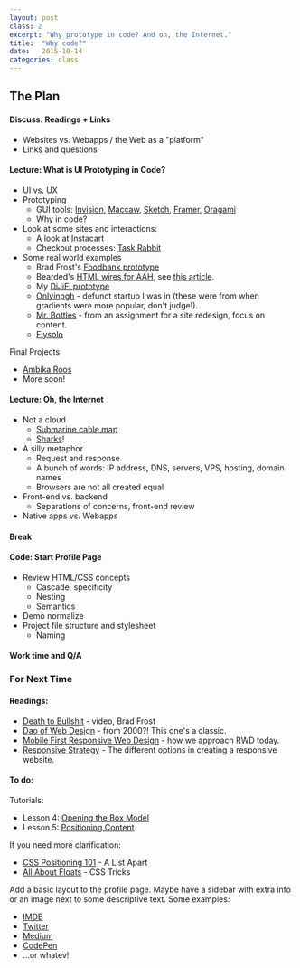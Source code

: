 ```yaml
---
layout: post
class: 2
excerpt: "Why prototype in code? And oh, the Internet."
title:  "Why code?"
date:   2015-10-14
categories: class
---
```


## The Plan

#### <span class="post-title-pre">Discuss:</span> Readings + Links
	
* Websites vs. Webapps / the Web as a "platform"
* Links and questions

#### <span class="post-title-pre">Lecture:</span> What is UI Prototyping in Code?
* UI vs. UX
* Prototyping	
	* GUI tools: [Invision](http://www.invisionapp.com/), [Maccaw](http://macaw.co/), [Sketch](http://bohemiancoding.com/sketch/), [Framer](http://framerjs.com/), [Oragami](https://facebook.github.io/origami/)
	* Why in code?
* Look at some sites and interactions:
	* A look at [Instacart](http://instacart.com/store)
	* Checkout processes: [Task Rabbit](https://www.taskrabbit.com/)
* Some real world examples
	* Brad Frost's [Foodbank prototype](http://foodbank.bradfrostweb.com/patternlab/v3/patterns/03-templates-03-program-detail/03-templates-03-program-detail.html#)
	* Bearded's [HTML wires for AAH](http://aafh-css.herokuapp.com/wireframes), see [this article](http://alistapart.com/article/responsive-comping-obtaining-signoff-with-mockups).
	* My [DiJiFi prototype](http://dijifi-wireframes.herokuapp.com)
	* [Onlyinpgh](http://stuff.notlaura.com/demos/oip-mockup) - defunct startup I was in (these were from when gradients were more popular, don't judge!).
	* [Mr. Bottles](http://stuff.notlaura.com/demos/mrbottles) - from an assignment for a site redesign, focus on content.
	* [Flysolo](http://nlstage.co/flysolo-wires/)

Final Projects

* [Ambika Roos](https://ambikaroos.c9.io/met-app-prototype/index.html)
* More soon!

#### <span class="post-title-pre">Lecture:</span> Oh, the Internet

* Not a cloud
	* [Submarine cable map](http://submarinecablemap.com)
	* [Sharks](https://www.youtube.com/watch?v=1ex7uTQf4bQ)!
* A silly metaphor
	* Request and response
	* A bunch of words: IP address, DNS, servers, VPS, hosting, domain names
	* Browsers are not all created equal
* Front-end vs. backend
	* Separations of concerns, front-end review
* Native apps vs. Webapps

#### Break

#### <span class="post-title-pre">Code:</span> Start Profile Page 

* Review HTML/CSS concepts
	* Cascade, specificity
	* Nesting
	* Semantics
* Demo normalize
* Project file structure and stylesheet
	* Naming

#### Work time and Q/A


<div class="post-todos notice" markdown="1">

### For Next Time

#### Readings:

* [Death to Bullshit](https://www.youtube.com/watch?v=nE0CRMm59BY) - video, Brad Frost
* [Dao of Web Design](http://alistapart.com/article/dao) - from 2000?! This one's a classic.
* [Mobile First Responsive Web Design](http://bradfrost.com/blog/web/mobile-first-responsive-web-design/) - how we approach RWD today.
* [Responsive Strategy](http://bradfrost.com/blog/post/responsive-strategy/) - The different options in creating a responsive website.

#### To do:

Tutorials:

* Lesson 4: [Opening the Box Model](http://learn.shayhowe.com/html-css/positioning-content/)
* Lesson 5: [Positioning Content](http://learn.shayhowe.com/html-css/positioning-content/)

If you need more clarification:

* [CSS Positioning 101](http://alistapart.com/article/css-positioning-101) - A List Apart
* [All About Floats](https://css-tricks.com/all-about-floats/) - CSS Tricks

Add a basic layout to the profile page. Maybe have a sidebar with extra info or an image next to some descriptive text. Some examples:

* [IMDB](http://www.imdb.com/name/nm0202970/?ref_=nv_sr_1)
* [Twitter](https://twitter.com/shibesbot)
* [Medium](https://medium.com/@JohnKobs)
* [CodePen](http://codepen.io/derekjp/)
* ...or whatev!

</div>

